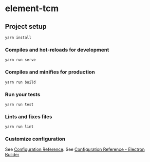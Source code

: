 # element-tcm

## Project setup
```
yarn install
```

### Compiles and hot-reloads for development
```
yarn run serve
```

### Compiles and minifies for production
```
yarn run build
```

### Run your tests
```
yarn run test
```

### Lints and fixes files
```
yarn run lint
```

### Customize configuration
See [Configuration Reference](https://cli.vuejs.org/config/).
See [Configuration Reference - Electron Builder](https://nklayman.github.io/vue-cli-plugin-electron-builder/guide/guide.html#build-command)
